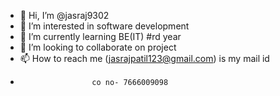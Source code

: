 - 👋 Hi, I’m @jasraj9302
- 👀 I’m interested in software development
- 🌱 I’m currently learning BE(IT) #rd year
- 💞️ I’m looking to collaborate on project 
- 📫 How to reach me (jasrajpatil123@gmail.com) is my mail id
-                     co no- 7666009098 

<!---
jasraj9302/jasraj9302 is a ✨ special ✨ repository because its `README.md` (this file) appears on your GitHub profile.
You can click the Preview link to take a look at your changes.
--->
